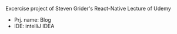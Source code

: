 Excercise project of Steven Grider's React-Native Lecture of Udemy
- Prj. name: Blog
- IDE: intelliJ IDEA
